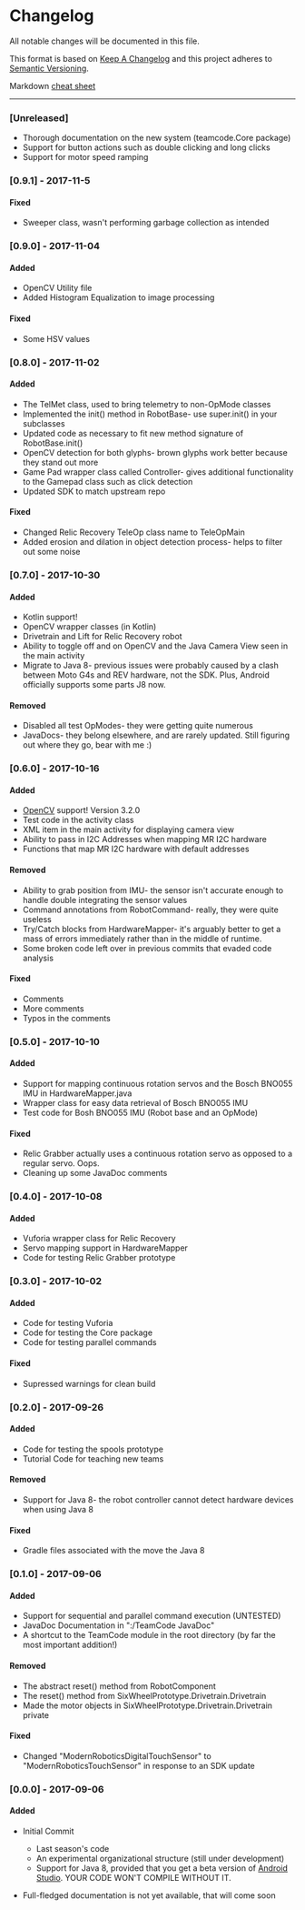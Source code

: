 # Changelog

All notable changes will be documented in this file.

This format is based on [Keep A Changelog](http://keepachangelog.com/en/1.0.0/)
and this project adheres to [Semantic Versioning](http://semver.org/).

Markdown [cheat sheet](https://github.com/adam-p/markdown-here/wiki/Markdown-Cheatsheet)

---


### [Unreleased]
- Thorough documentation on the new system (teamcode.Core package)
- Support for button actions such as double clicking and long clicks
- Support for motor speed ramping

### [0.9.1] - 2017-11-5
#### Fixed
- Sweeper class, wasn't performing garbage collection as intended


### [0.9.0] - 2017-11-04
#### Added
- OpenCV Utility file
- Added Histogram Equalization to image processing

#### Fixed
- Some HSV values


### [0.8.0] - 2017-11-02
#### Added
- The TelMet class, used to bring telemetry to non-OpMode classes
- Implemented the init() method in RobotBase- use super.init() in your subclasses
- Updated code as necessary to fit new method signature of RobotBase.init()
- OpenCV detection for both glyphs- brown glyphs work better because they stand out more
- Game Pad wrapper class called Controller- gives additional functionality to the Gamepad class such as click detection
- Updated SDK to match upstream repo

#### Fixed
- Changed Relic Recovery TeleOp class name to TeleOpMain
- Added erosion and dilation in object detection process- helps to filter out some noise


### [0.7.0] - 2017-10-30
#### Added
- Kotlin support!
- OpenCV wrapper classes (in Kotlin)
- Drivetrain and Lift for Relic Recovery robot
- Ability to toggle off and on OpenCV and the Java Camera View seen in the main activity
- Migrate to Java 8- previous issues were probably caused by a clash between Moto G4s and REV hardware, not the SDK. Plus, Android officially supports some parts J8 now.

#### Removed
- Disabled all test OpModes- they were getting quite numerous
- JavaDocs- they belong elsewhere, and are rarely updated. Still figuring out where they go, bear with me :)


### [0.6.0] - 2017-10-16
#### Added
- [OpenCV](https://opencv.org/) support! Version 3.2.0
- Test code in the activity class
- XML item in the main activity for displaying camera view
- Ability to pass in I2C Addresses when mapping MR I2C hardware
- Functions that map MR I2C hardware with default addresses

#### Removed
- Ability to grab position from IMU- the sensor isn't accurate enough to handle double integrating the sensor values
- Command annotations from RobotCommand- really, they were quite useless
- Try/Catch blocks from HardwareMapper- it's arguably better to get a mass of errors immediately rather than in the middle of runtime.
- Some broken code left over in previous commits that evaded code analysis

#### Fixed
- Comments
- More comments
- Typos in the comments

### [0.5.0] - 2017-10-10
#### Added
- Support for mapping continuous rotation servos and the Bosch BNO055 IMU in HardwareMapper.java
- Wrapper class for easy data retrieval of Bosch BNO055 IMU
- Test code for Bosh BNO055 IMU (Robot base and an OpMode)
#### Fixed
- Relic Grabber actually uses a continuous rotation servo as opposed to a regular servo. Oops.
- Cleaning up some JavaDoc comments

### [0.4.0] - 2017-10-08
#### Added
- Vuforia wrapper class for Relic Recovery
- Servo mapping support in HardwareMapper
- Code for testing Relic Grabber prototype

### [0.3.0] - 2017-10-02
#### Added
- Code for testing Vuforia
- Code for testing the Core package
- Code for testing parallel commands
#### Fixed
- Supressed warnings for clean build

### [0.2.0] - 2017-09-26
#### Added
- Code for testing the spools prototype
- Tutorial Code for teaching new teams
#### Removed
- Support for Java 8- the robot controller cannot detect hardware devices when using Java 8
#### Fixed
- Gradle files associated with the move the Java 8

### [0.1.0] - 2017-09-06
#### Added
- Support for sequential and parallel command execution (UNTESTED)
- JavaDoc Documentation  in ":/TeamCode JavaDoc"
- A shortcut to the TeamCode module in the root directory (by far the
most important addition!)
#### Removed
- The abstract reset() method from RobotComponent
- The reset() method from SixWheelPrototype.Drivetrain.Drivetrain
- Made the motor objects in SixWheelPrototype.Drivetrain.Drivetrain private
#### Fixed
- Changed "ModernRoboticsDigitalTouchSensor" to "ModernRoboticsTouchSensor"
in response to an SDK update

### [0.0.0] - 2017-09-06
#### Added
- Initial Commit

    - Last season's code
    - An experimental organizational structure (still under development)
    - Support for Java 8, provided that you get a beta version of
    [Android Studio](https://developer.android.com/studio/preview/index.html).
    YOUR CODE WON'T COMPILE WITHOUT IT.
- Full-fledged documentation is not yet available, that will come soon
